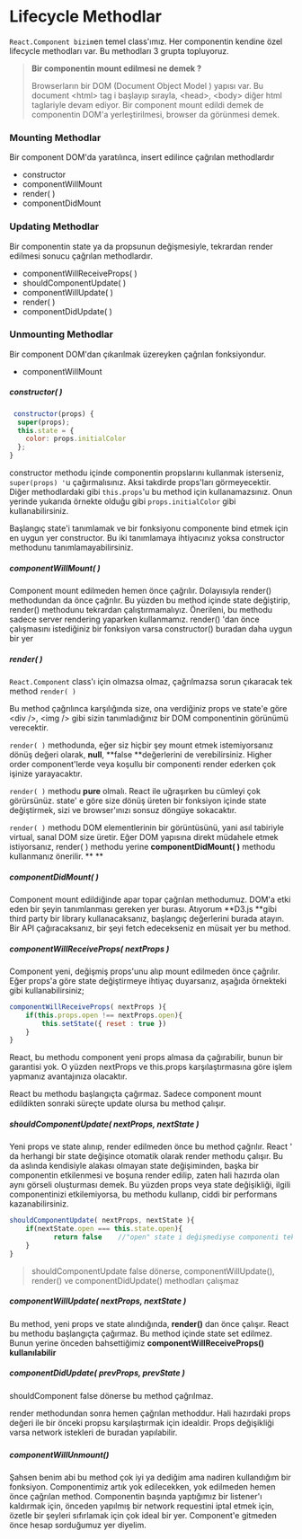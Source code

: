 # Lifecycle Methodlar

`React.Component bizim`en temel class'ımız. Her componentin kendine özel lifecycle methodları var. Bu methodları 3 grupta topluyoruz.

> **Bir componentin mount edilmesi ne demek ?**
>
> Browserların bir DOM \(Document Object Model \) yapısı var. Bu document &lt;html&gt; tag i başlayıp sırayla, &lt;head&gt;, &lt;body&gt; diğer html taglariyle devam ediyor. Bir component mount edildi demek de  componentin DOM'a yerleştirilmesi, browser da görünmesi demek.

### Mounting Methodlar

Bir component DOM'da yaratılınca, insert edilince çağrılan methodlardır

* constructor
* componentWillMount
* render\( \)
* componentDidMount

### Updating Methodlar

Bir componentin state ya da propsunun değişmesiyle, tekrardan render edilmesi sonucu çağrılan methodlardır.

* componentWillReceiveProps\( \)
* shouldComponentUpdate\( \)
* componentWillUpdate\( \)
* render\( \)
* componentDidUpdate\( \)

### Unmounting Methodlar

Bir component DOM'dan çıkarılmak üzereyken çağrılan fonksiyondur.

* componentWillMount

##### **constructor\( \)**

```js
 constructor(props) {
  super(props);
  this.state = {
    color: props.initialColor
  };
} 
```

constructor methodu içinde componentin propslarını kullanmak isterseniz, `super(props) '`u  çağırmalısınız. Aksi takdirde props'ları görmeyecektir. Diğer methodlardaki gibi `this.props`'u bu method için kullanamazsınız. Onun yerinde yukarıda örnekte olduğu gibi `props.initialColor` gibi kullanabilirsiniz.

Başlangıç state'i tanımlamak ve bir fonksiyonu componente bind etmek için en uygun yer constructor. Bu iki tanımlamaya ihtiyacınız yoksa constructor methodunu tanımlamayabilirsiniz.

##### **componentWillMount\( \)**

Component mount edilmeden hemen önce çağrılır. Dolayısıyla render\(\) methodundan da önce çağrılır. Bu yüzden bu method içinde state değiştirip, render\(\) methodunu tekrardan çalıştırmamalıyız. Önerileni, bu methodu sadece server rendering yaparken kullanmamız. render\(\) 'dan önce çalışmasını istediğiniz bir fonksiyon varsa constructor\(\) buradan daha uygun bir yer

##### **render\( \)**

`React.Component` class'ı için olmazsa olmaz, çağrılmazsa sorun çıkaracak tek method `render( )`

Bu method çağrılınca karşılığında size, ona verdiğiniz props ve state'e göre  &lt;div /&gt;, &lt;img /&gt; gibi sizin tanımladığınız bir DOM componentinin görünümü verecektir.

`render( )` methodunda, eğer siz hiçbir şey mount etmek istemiyorsanız  dönüş değeri olarak,  **null**, **false **değerlerini de verebilirsiniz. Higher order component'lerde veya koşullu bir componenti render ederken çok işinize yarayacaktır.

`render( )` methodu **pure** olmalı. React ile uğraşırken bu cümleyi çok görürsünüz. state' e göre size dönüş üreten bir fonksiyon içinde state değiştirmek, sizi ve browser'ınızı sonsuz döngüye sokacaktır.

`render( )` methodu DOM elementlerinin bir görüntüsünü, yani asıl tabiriyle virtual, sanal DOM size üretir. Eğer DOM yapısına direkt müdahele etmek istiyorsanız, render\( \) methodu yerine **componentDidMount\( \)** methodu kullanmanız önerilir.     ** **

##### componentDidMount\( \)

Component mount edildiğinde apar topar çağrılan methodumuz. DOM'a etki eden bir şeyin tanımlanması gereken yer burası. Atıyorum **D3.js **gibi third party bir library kullanacaksanız, başlangıç değerlerini burada atayın. Bir API çağıracaksanız, bir şeyi fetch edecekseniz en müsait yer bu method.

##### componentWillReceiveProps\( nextProps \)

Component yeni, değişmiş props'unu alıp mount edilmeden önce çağrılır. Eğer props'a göre state değiştirmeye ihtiyaç duyarsanız, aşağıda örnekteki gibi kullanabilirsiniz;

```js
componentWillReceiveProps( nextProps ){
    if(this.props.open !== nextProps.open){
        this.setState({ reset : true })
    }
}
```

React, bu methodu component yeni props almasa da çağırabilir, bunun bir garantisi yok. O yüzden nextProps ve this.props karşılaştırmasına göre işlem yapmanız avantajınıza olacaktır.

React bu methodu başlangıçta çağırmaz. Sadece component mount edildikten sonraki süreçte update olursa bu method çalışır.

##### shouldComponentUpdate\( nextProps, nextState \)

Yeni props ve state alınıp, render edilmeden önce bu method çağrılır. React ' da herhangi bir state değişince otomatik olarak render methodu çalışır. Bu da aslında kendisiyle alakası olmayan state değişiminden, başka bir componentin etkilenmesi ve boşuna render edilip,  zaten hali hazırda olan aynı görseli oluşturması demek. Bu yüzden props veya state değişikliği, ilgili componentinizi etkilemiyorsa,  bu methodu kullanıp, ciddi bir performans kazanabilirsiniz.

```js
shouldComponentUpdate( nextProps, nextState ){
    if(nextState.open === this.state.open){   
           return false    //"open" state i değişmediyse componenti tekrar render etme
    }
}
```

> shouldComponentUpdate false dönerse, componentWillUpdate\(\), render\(\) ve componentDidUpdate\(\) methodları çalışmaz

##### componentWillUpdate\( nextProps, nextState \)

Bu method, yeni props ve state alındığında, **render\(\)** dan önce çalışır. React bu methodu başlangıçta çağırmaz.  Bu method içinde state set edilmez. Bunun yerine önceden bahsettiğimiz **componentWillReceiveProps\(\) kullanılabilir**



##### componentDidUpdate\( prevProps, prevState \)

shouldComponent false dönerse bu method çağrılmaz. 

render methodundan sonra hemen çağrılan methoddur. Hali hazırdaki props değeri ile bir önceki propsu karşılaştırmak için idealdir. Props değişikliği varsa network istekleri de buradan yapılabilir.

##### 

##### componentWillUnmount\(\)

Şahsen benim abi bu method çok iyi ya dediğim ama nadiren kullandığım bir fonksiyon. Componentimiz artık yok edilecekken, yok edilmeden hemen önce çağrılan method. Componentin başında yaptığımız bir listener'ı kaldırmak için, önceden yapılmış bir network requestini iptal etmek için, özetle bir şeyleri sıfırlamak için çok ideal bir yer. Component'e gitmeden önce hesap sorduğumuz yer diyelim.



